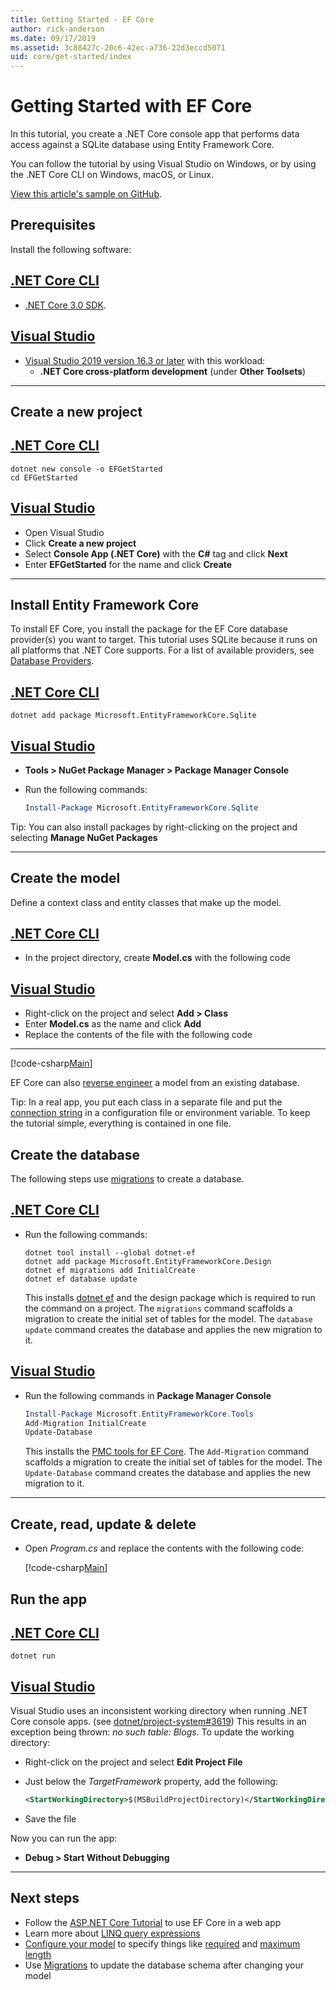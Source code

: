 ```yaml
---
title: Getting Started - EF Core
author: rick-anderson
ms.date: 09/17/2019
ms.assetid: 3c88427c-20c6-42ec-a736-22d3eccd5071
uid: core/get-started/index
---
```


# Getting Started with EF Core

In this tutorial, you create a .NET Core console app that performs data access against a SQLite database using Entity Framework Core.

You can follow the tutorial by using Visual Studio on Windows, or by using the .NET Core CLI on Windows, macOS, or Linux.

[View this article's sample on GitHub](https://github.com/aspnet/EntityFramework.Docs/tree/master/samples/core/GetStarted).

## Prerequisites

Install the following software:

## [.NET Core CLI](#tab/netcore-cli)

* [.NET Core 3.0 SDK](https://www.microsoft.com/net/download/core).

## [Visual Studio](#tab/visual-studio)

* [Visual Studio 2019 version 16.3 or later](https://www.visualstudio.com/downloads/) with this  workload:
  * **.NET Core cross-platform development** (under **Other Toolsets**)

---

## Create a new project

## [.NET Core CLI](#tab/netcore-cli)

```dotnetcli
dotnet new console -o EFGetStarted
cd EFGetStarted
```

## [Visual Studio](#tab/visual-studio)

* Open Visual Studio
* Click **Create a new project**
* Select **Console App (.NET Core)** with the **C#** tag and click **Next**
* Enter **EFGetStarted** for the name and click **Create**

---

## Install Entity Framework Core

To install EF Core, you install the package for the EF Core database provider(s) you want to target. This tutorial uses SQLite because it runs on all platforms that .NET Core supports. For a list of available providers, see [Database Providers](../providers/index.md).

## [.NET Core CLI](#tab/netcore-cli)

```dotnetcli
dotnet add package Microsoft.EntityFrameworkCore.Sqlite
```

## [Visual Studio](#tab/visual-studio)

* **Tools > NuGet Package Manager > Package Manager Console**
* Run the following commands:

  ``` PowerShell
  Install-Package Microsoft.EntityFrameworkCore.Sqlite
  ```

Tip: You can also install packages by right-clicking on the project and selecting **Manage NuGet Packages**

---

## Create the model

Define a context class and entity classes that make up the model.

## [.NET Core CLI](#tab/netcore-cli)

* In the project directory, create **Model.cs** with the following code

## [Visual Studio](#tab/visual-studio)

* Right-click on the project and select **Add > Class**
* Enter **Model.cs** as the name and click **Add**
* Replace the contents of the file with the following code

---

[!code-csharp[Main](../../../samples/core/GetStarted/Model.cs)]

EF Core can also [reverse engineer](../managing-schemas/scaffolding.md) a model from an existing database.

Tip: In a real app, you put each class in a separate file and put the [connection string](../miscellaneous/connection-strings.md) in a configuration file or environment variable. To keep the tutorial simple, everything is contained in one file.

## Create the database

The following steps use [migrations](xref:core/managing-schemas/migrations/index) to create a database.

## [.NET Core CLI](#tab/netcore-cli)

* Run the following commands:

  ```dotnetcli
  dotnet tool install --global dotnet-ef
  dotnet add package Microsoft.EntityFrameworkCore.Design
  dotnet ef migrations add InitialCreate
  dotnet ef database update
  ```

  This installs [dotnet ef](../miscellaneous/cli/dotnet.md) and the design package which is required to run the command on a project. The `migrations` command scaffolds a migration to create the initial set of tables for the model. The `database update` command creates the database and applies the new migration to it.

## [Visual Studio](#tab/visual-studio)

* Run the following commands in **Package Manager Console**

  ``` PowerShell
  Install-Package Microsoft.EntityFrameworkCore.Tools
  Add-Migration InitialCreate
  Update-Database
  ```

  This installs the [PMC tools for EF Core](../miscellaneous/cli/powershell.md). The `Add-Migration` command scaffolds a migration to create the initial set of tables for the model. The `Update-Database` command creates the database and applies the new migration to it.

---

## Create, read, update & delete

* Open *Program.cs* and replace the contents with the following code:

  [!code-csharp[Main](../../../samples/core/GetStarted/Program.cs)]

## Run the app

## [.NET Core CLI](#tab/netcore-cli)

```dotnetcli
dotnet run
```

## [Visual Studio](#tab/visual-studio)

Visual Studio uses an inconsistent working directory when running .NET Core console apps. (see [dotnet/project-system#3619](https://github.com/dotnet/project-system/issues/3619)) This results in an exception being thrown: *no such table: Blogs*. To update the working directory:

* Right-click on the project and select **Edit Project File**
* Just below the *TargetFramework* property, add the following:

  ``` XML
  <StartWorkingDirectory>$(MSBuildProjectDirectory)</StartWorkingDirectory>
  ```

* Save the file

Now you can run the app:

* **Debug > Start Without Debugging**

---

## Next steps

* Follow the [ASP.NET Core Tutorial](/aspnet/core/data/ef-rp/intro) to use EF Core in a web app
* Learn more about [LINQ query expressions](/dotnet/csharp/programming-guide/concepts/linq/basic-linq-query-operations)
* [Configure your model](xref:core/modeling/index) to specify things like [required](xref:core/modeling/entity-properties#required-and-optional-properties) and [maximum length](xref:core/modeling/entity-properties#maximum-length)
* Use [Migrations](xref:core/managing-schemas/migrations/index) to update the database schema after changing your model
